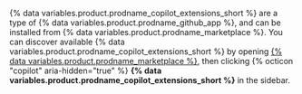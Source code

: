 {% data variables.product.prodname_copilot_extensions_short %} are a type of {% data variables.product.prodname_github_app %}, and can be installed from {% data variables.product.prodname_marketplace %}. You can discover available {% data variables.product.prodname_copilot_extensions_short %} by opening [{% data variables.product.prodname_marketplace %}](https://github.com/marketplace?type=apps&copilot_app=true), then clicking {% octicon "copilot" aria-hidden="true" %} **{% data variables.product.prodname_copilot_extensions_short %}** in the sidebar.
